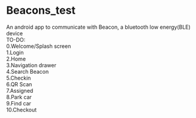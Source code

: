 # Beacons_test
An android app to communicate with Beacon, a bluetooth low energy(BLE) device<br>
TO-DO:<br>
0.Welcome/Splash screen <br>
1.Login<br>
2.Home<br>
3.Navigation drawer<br>
4.Search Beacon<br>
5.Checkin<br>
6.QR Scan<br>
7.Assigned<br>
8.Park car<br>
9.Find car<br>
10.Checkout<br>

